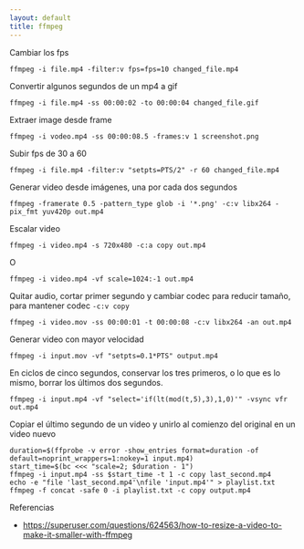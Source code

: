 ```yaml
---
layout: default
title: ffmpeg
---
```


Cambiar los fps

    ffmpeg -i file.mp4 -filter:v fps=fps=10 changed_file.mp4

Convertir algunos segundos de un mp4 a gif

    ffmpeg -i file.mp4 -ss 00:00:02 -to 00:00:04 changed_file.gif

Extraer image desde frame

    ffmpeg -i vodeo.mp4 -ss 00:00:08.5 -frames:v 1 screenshot.png

Subir fps de 30 a 60

    ffmpeg -i file.mp4 -filter:v "setpts=PTS/2" -r 60 changed_file.mp4

Generar video desde imágenes, una por cada dos segundos

    ffmpeg -framerate 0.5 -pattern_type glob -i '*.png' -c:v libx264 -pix_fmt yuv420p out.mp4

Escalar video

    ffmpeg -i video.mp4 -s 720x480 -c:a copy out.mp4

O

    ffmpeg -i video.mp4 -vf scale=1024:-1 out.mp4

Quitar audio, cortar primer segundo y cambiar codec para reducir tamaño, para mantener codec `-c:v copy`

    ffmpeg -i video.mov -ss 00:00:01 -t 00:00:08 -c:v libx264 -an out.mp4

Generar video con mayor velocidad

    ffmpeg -i input.mov -vf "setpts=0.1*PTS" output.mp4

En ciclos de cinco segundos, conservar los tres primeros, o lo que es lo mismo, borrar los últimos dos segundos.

    ffmpeg -i input.mp4 -vf "select='if(lt(mod(t,5),3),1,0)'" -vsync vfr out.mp4

Copiar el último segundo de un video y unirlo al comienzo del original en un video nuevo

    duration=$(ffprobe -v error -show_entries format=duration -of default=noprint_wrappers=1:nokey=1 input.mp4)
    start_time=$(bc <<< "scale=2; $duration - 1")
    ffmpeg -i input.mp4 -ss $start_time -t 1 -c copy last_second.mp4
    echo -e "file 'last_second.mp4'\nfile 'input.mp4'" > playlist.txt
    ffmpeg -f concat -safe 0 -i playlist.txt -c copy output.mp4

Referencias

-   https://superuser.com/questions/624563/how-to-resize-a-video-to-make-it-smaller-with-ffmpeg
